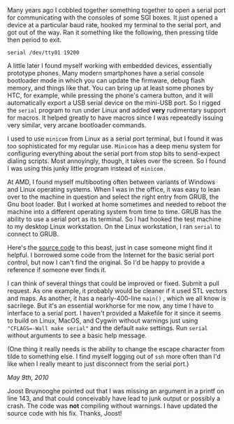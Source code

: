 Many years ago I cobbled together something together to open a serial port for communicating with the consoles of some SGI boxes.  It just opened a device at a particular baud rate, hooked my terminal to the serial port, and got out of the way.  Ran it something like the following, then pressing tilde then period to exit.

```
serial /dev/tty01 19200
```

A little later I found myself working with embedded devices, essentially prototype phones.   Many modern smartphones have a serial console bootloader mode in which you can update the firmware, debug flash memory, and things like that.  You can bring up at least some phones by HTC, for example, while pressing the phone's camera button, and it will automatically export a USB serial device on the mini-USB port.  So I rigged the `serial` program to run under Linux and added **very** rudimentary support for macros.  It helped greatly to have macros since I was repeatedly issuing very similar, very arcane bootloader commands.

I used to use `minicom` from Linux as a serial port terminal, but I found it was too sophisticated for my regular use.  `Minicom` has a deep menu system for configuring everything about the serial port from stop bits to send-expect dialing scripts.  Most annoyingly, though, it  takes over the screen.  So I found I was using this junky little program instead of `minicom.`

At AMD, I found myself multibooting often between variants of Windows and Linux operating systems.  When I was in the office, it was easy to lean over to the machine in question and select the right entry from GRUB, the Gnu boot loader.  But I worked at home sometimes and needed to reboot the machine into a different operating system from time to time.  GRUB has the ability to use a serial port as its terminal. So I had hooked the test machine to my desktop Linux workstation.  On the Linux workstation, I ran `serial` to connect to GRUB.

Here's the [source code](http://plunk.org/~grantham/serial.cpp) to this beast, just in case someone might find it helpful.  I borrowed some code from the Internet for the basic serial port control, but now I can't find the original.  So I'd be happy to provide a reference if someone ever finds it.

I can think of several things that could be improved or fixed.  Submit a pull request.  As one example, it probably would be cleaner if it used STL vectors and maps.  As another, it has a nearly-400-line `main()` , which we all know is sacrilege.  But it's an essential workhorse for me now, any time I have to interface to a serial port.  I haven't provided a Makefile for it since it seems to build on Linux, MacOS, and Cygwin without warnings just using `"CFLAGS=-Wall make serial"` and the default `make` settings.  Run `serial` without arguments to see a basic help message.

(One thing it really needs is the ability to change the escape character from tilde to something else.  I find myself logging out of `ssh` more often than I'd like when I really meant to just disconnect from the serial port.)

*May 9th, 2010*

Joost Bruynooghe pointed out that I was missing an argument in a printf on line 143, and that could conceivably have lead to junk output or possibly a crash.  The code was **not** compiling without warnings.  I have updated the source code with his fix.  Thanks, Joost!